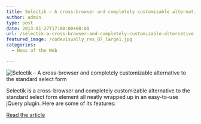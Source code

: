 ```yaml
---
title: Selectik – A cross-browser and completely customizable alternative to the standard select form
author: admin
type: post
date: 2013-01-27T17:00:00+00:00
url: /selectik-a-cross-browser-and-completely-customizable-alternative-to-the-standard-select-form-2/
featured_image: /codevisually_res_07_large1.jpg
categories:
  - News of the Web

---
```

<img src="https://i0.wp.com/codevisually.com/wp-content/uploads/2013/01/codevisually_res_07_large.jpg?w=700" alt="Selectik – A cross-browser and completely customizable alternative to the standard select form" data-recalc-dims="1" />

Selectik is a cross-browser and completely customizable alternative to the standard select form element all neatly wrapped up in an easy-to-use jQuery plugin. Here are some of its features:

<a href="http://codevisually.com/selectik/" title="Selectik – A cross-browser and completely customizable alternative to the standard select form" target="_blank">Read the article</a>